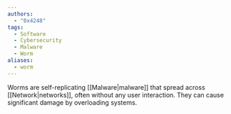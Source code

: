 ```yaml
---
authors:
  - "0x4248"
tags:
  - Software
  - Cybersecurity
  - Malware
  - Worm
aliases:
  - worm
---
```

Worms are self-replicating [[Malware|malware]] that spread across [[Network|networks]], often without any user interaction. They can cause significant damage by overloading systems.